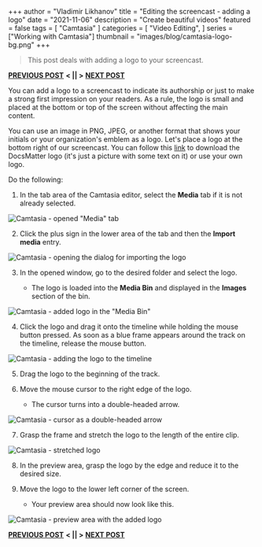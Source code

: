 +++
author = "Vladimir Likhanov"
title = "Editing the screencast - adding a logo"
date = "2021-11-06"
description = "Create beautiful videos"
featured = false
tags = [
    "Camtasia"
]
categories = [
    "Video Editing",
]
series = ["Working with Camtasia"]
thumbnail = "images/blog/camtasia-logo-bg.png"
+++

> This post deals with adding a logo to your screencast.

[**PREVIOUS POST**](/post/camtasia-editing-screencast-deleting-fragment/) **< || >** [**NEXT POST**](/post/camtasia-editing-screencast-editing-track-names/)

You can add a logo to a screencast to indicate its authorship or just to make a strong first impression on your readers.
As a rule, the logo is small and placed at the bottom or top of the screen without affecting the main content.

You can use an image in PNG, JPEG, or another format that shows your initials or your organization's emblem
as a logo. Let's place a logo at the bottom right of our screencast. You can follow this [link](/img/docsmatter-logo.png) to download the
DocsMatter logo (it's just a picture with some text on it) or use your own logo.

Do the following:

1. In the tab area of the Camtasia editor, select the **Media** tab if it is not already selected.

![Camtasia - opened "Media" tab](/images/blog/camtasia/camtasia-media-tab.png)

2. Click the plus sign in the lower area of the tab and then the **Import media** entry.

![Camtasia - opening the dialog for importing the logo](/images/blog/camtasia/camtasia-calling-import-dialog.png)

3.	In the opened window, go to the desired folder and select the logo.

    * The logo is loaded into the **Media Bin** and displayed in the **Images** section of the bin.

![Camtasia - added logo in the "Media Bin"](/images/blog/camtasia/camtasia-added-logo.png)

4. Click the logo and drag it onto the timeline while holding the mouse button pressed. As soon as a blue frame
appears around the track on the timeline, release the mouse button.

![Camtasia - adding the logo to the timeline](/images/blog/camtasia/camtasia-adding-logo-to-timeline.png)

5. Drag the logo to the beginning of the track.

6. Move the mouse cursor to the right edge of the logo.

    * The cursor turns into a double-headed arrow.

![Camtasia - cursor as a double-headed arrow](/images/blog/camtasia/camtasia-cursor-as-double-headed-arrow.png)

7. Grasp the frame and stretch the logo to the length of the entire clip.

![Camtasia - stretched logo](/images/blog/camtasia/camtasia-stretched-logo.png)

8. In the preview area, grasp the logo by the edge and reduce it to the desired size.

9. Move the logo to the lower left corner of the screen.

    * Your preview area should now look like this.

![Camtasia - preview area with the added logo](/images/blog/camtasia/camtasia-preview-area-with-added-logo.png)

[**PREVIOUS POST**](/post/camtasia-editing-screencast-deleting-fragment/) **< || >** [**NEXT POST**](/post/camtasia-editing-screencast-editing-track-names/)
